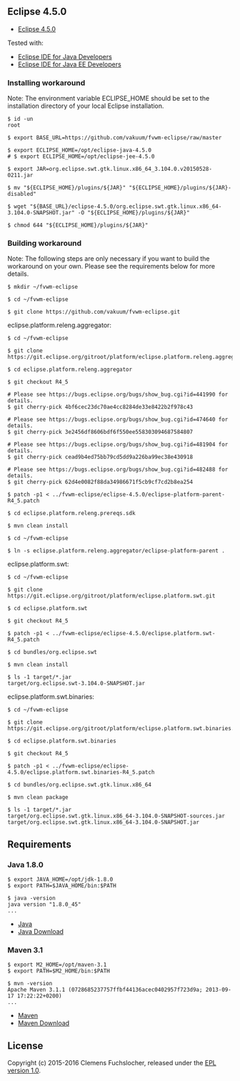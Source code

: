 ## Eclipse 4.5.0

* [Eclipse 4.5.0](https://www.eclipse.org/downloads/packages/release/mars/r)

Tested with:

* [Eclipse IDE for Java Developers](https://www.eclipse.org/downloads/packages/eclipse-ide-java-developers/marsr)
* [Eclipse IDE for Java EE Developers](https://www.eclipse.org/downloads/packages/eclipse-ide-java-ee-developers/marsr)

### Installing workaround

Note: The environment variable ECLIPSE_HOME should be set to the installation directory of your local Eclipse installation.

	$ id -un
	root

	$ export BASE_URL=https://github.com/vakuum/fvwm-eclipse/raw/master

	$ export ECLIPSE_HOME=/opt/eclipse-java-4.5.0
	# $ export ECLIPSE_HOME=/opt/eclipse-jee-4.5.0

	$ export JAR=org.eclipse.swt.gtk.linux.x86_64_3.104.0.v20150528-0211.jar

	$ mv "${ECLIPSE_HOME}/plugins/${JAR}" "${ECLIPSE_HOME}/plugins/${JAR}-disabled"

	$ wget "${BASE_URL}/eclipse-4.5.0/org.eclipse.swt.gtk.linux.x86_64-3.104.0-SNAPSHOT.jar" -O "${ECLIPSE_HOME}/plugins/${JAR}"

	$ chmod 644 "${ECLIPSE_HOME}/plugins/${JAR}"

### Building workaround

Note: The following steps are only necessary if you want to build the workaround on your own. Please see the requirements below for more details.

	$ mkdir ~/fvwm-eclipse

	$ cd ~/fvwm-eclipse

	$ git clone https://github.com/vakuum/fvwm-eclipse.git

eclipse.platform.releng.aggregator:

	$ cd ~/fvwm-eclipse

	$ git clone https://git.eclipse.org/gitroot/platform/eclipse.platform.releng.aggregator.git

	$ cd eclipse.platform.releng.aggregator

	$ git checkout R4_5

	# Please see https://bugs.eclipse.org/bugs/show_bug.cgi?id=441990 for details.
	$ git cherry-pick 4bf6cec23dc70ae4cc8284de33e8422b2f978c43

	# Please see https://bugs.eclipse.org/bugs/show_bug.cgi?id=474640 for details.
	$ git cherry-pick 3e2456df8606bdf6f550ee558303094687584807

	# Please see https://bugs.eclipse.org/bugs/show_bug.cgi?id=481904 for details.
	$ git cherry-pick cead9b4ed75bb79cd5dd9a226ba99ec38e430918

	# Please see https://bugs.eclipse.org/bugs/show_bug.cgi?id=482488 for details.
	$ git cherry-pick 62d4e0082f88da34986671f5cb9cf7cd2b8ea254

	$ patch -p1 < ../fvwm-eclipse/eclipse-4.5.0/eclipse-platform-parent-R4_5.patch

	$ cd eclipse.platform.releng.prereqs.sdk

	$ mvn clean install

	$ cd ~/fvwm-eclipse

	$ ln -s eclipse.platform.releng.aggregator/eclipse-platform-parent .

eclipse.platform.swt:

	$ cd ~/fvwm-eclipse

	$ git clone https://git.eclipse.org/gitroot/platform/eclipse.platform.swt.git

	$ cd eclipse.platform.swt

	$ git checkout R4_5

	$ patch -p1 < ../fvwm-eclipse/eclipse-4.5.0/eclipse.platform.swt-R4_5.patch

	$ cd bundles/org.eclipse.swt

	$ mvn clean install

	$ ls -1 target/*.jar
	target/org.eclipse.swt-3.104.0-SNAPSHOT.jar

eclipse.platform.swt.binaries:

	$ cd ~/fvwm-eclipse

	$ git clone https://git.eclipse.org/gitroot/platform/eclipse.platform.swt.binaries.git

	$ cd eclipse.platform.swt.binaries

	$ git checkout R4_5

	$ patch -p1 < ../fvwm-eclipse/eclipse-4.5.0/eclipse.platform.swt.binaries-R4_5.patch

	$ cd bundles/org.eclipse.swt.gtk.linux.x86_64

	$ mvn clean package

	$ ls -1 target/*.jar
	target/org.eclipse.swt.gtk.linux.x86_64-3.104.0-SNAPSHOT-sources.jar
	target/org.eclipse.swt.gtk.linux.x86_64-3.104.0-SNAPSHOT.jar

## Requirements

### Java 1.8.0

	$ export JAVA_HOME=/opt/jdk-1.8.0
	$ export PATH=$JAVA_HOME/bin:$PATH

	$ java -version
	java version "1.8.0_45"
	...

* [Java](http://www.oracle.com/technetwork/java/)
* [Java Download](http://www.oracle.com/technetwork/java/javase/downloads/)

### Maven 3.1

	$ export M2_HOME=/opt/maven-3.1
	$ export PATH=$M2_HOME/bin:$PATH

	$ mvn -version
	Apache Maven 3.1.1 (0728685237757ffbf44136acec0402957f723d9a; 2013-09-17 17:22:22+0200)
	...

* [Maven](https://maven.apache.org/)
* [Maven Download](https://maven.apache.org/download.cgi)

## License

Copyright (c) 2015-2016 Clemens Fuchslocher, released under the [EPL version 1.0](../LICENSE).
